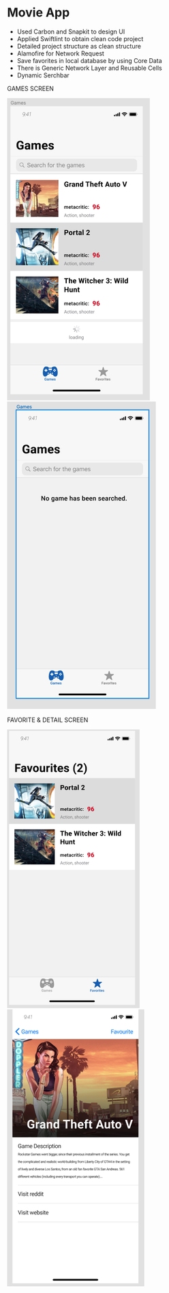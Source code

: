 # Movie App

- Used Carbon and Snapkit to design UI
- Applied Swiftlint to obtain clean code project
- Detailed project structure as clean structure
- Alamofire for Network Request
- Save favorites in local database by using Core Data
- There is Generic Network Layer and Reusable Cells
- Dynamic Serchbar
  
GAMES SCREEN

![Games Screen](https://github.com/cihadguzel21/JrAkademiProject/blob/main/games.png?raw=true)
![Games Screen](https://github.com/cihadguzel21/JrAkademiProject/blob/main/gamesblank.png?raw=true)

FAVORITE & DETAIL SCREEN

![favorites Screen](https://github.com/cihadguzel21/JrAkademiProject/blob/main/favorites.png?raw=true)
![detail Screen](https://github.com/cihadguzel21/JrAkademiProject/blob/main/detailscreen.png?raw=true)
